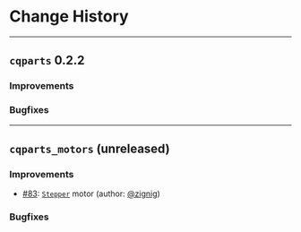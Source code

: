 # Change History

----
## `cqparts` 0.2.2

### Improvements

### Bugfixes


----

## `cqparts_motors` (unreleased)

### Improvements

- [#83](https://github.com/fragmuffin/cqparts/pull/83): [`Stepper`](https://fragmuffin.github.io/cqparts/doc/api/cqparts_motors#cqparts_motors.stepper.Stepper) motor (author: [@zignig](https://github.com/zignig))

### Bugfixes
